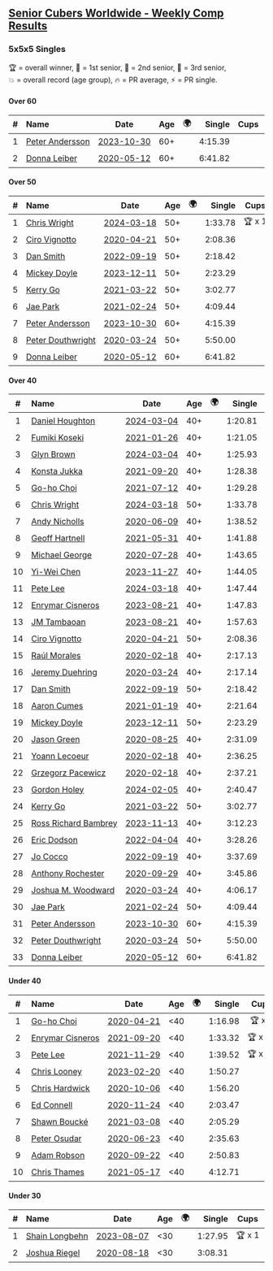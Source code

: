 <style>table {white-space: nowrap;}</style>
<link rel="stylesheet" type="text/css" href="/scw-comp/css/flags.css" />

## [Senior Cubers Worldwide - Weekly Comp Results](/scw-comp/results/)
### 5x5x5 Singles

<span style="white-space: nowrap;">🏆 = overall winner</span>, <span style="white-space: nowrap;">🥇 = 1st senior</span>, <span style="white-space: nowrap;">🥈 = 2nd senior</span>, <span style="white-space: nowrap;">🥉 = 3rd senior</span>, <span style="white-space: nowrap;">💥 = overall record (age group)</span>, <span style="white-space: nowrap;">🔥 = PR average</span>, <span style="white-space: nowrap;">⚡ = PR single</span>.

#### Over 60

| # | Name | Date | Age | 🌍 | Single | Cups | Medals | Achievements | Video |
| :--: | :-- | :--: | :--: | :--: | --: | :--: | :-- | :-- | :-- |
| 1 | [Peter Andersson](../../persons/peter_andersson/555.md) | [2023-10-30](../../results/2023-10-30/555.md) | 60+ | <i class="flag flag-SE" /> | 4:15.39 |  |  | 💥 x 2, 🔥 x 2, ⚡ x 2 | [Desktop](https://www.facebook.com/events/366558396032988/permalink/370587502296744) / [Mobile](https://m.facebook.com/events/366558396032988?view=permalink&id=370587502296744) |
| 2 | [Donna Leiber](../../persons/donna_leiber/555.md) | [2020-05-12](../../results/2020-05-12/555.md) | 60+ | <i class="flag flag-US" /> | 6:41.82 |  |  | 💥 x 1, ⚡ x 1 | [Desktop](https://www.facebook.com/events/276138643524223/permalink/278589523279135) / [Mobile](https://m.facebook.com/events/276138643524223?view=permalink&id=278589523279135) |

#### Over 50

| # | Name | Date | Age | 🌍 | Single | Cups | Medals | Achievements | Video |
| :--: | :-- | :--: | :--: | :--: | --: | :--: | :-- | :-- | :-- |
| 1 | [Chris Wright](../../persons/chris_wright/555.md) | [2024-03-18](../../results/2024-03-18/555.md) | 50+ | <i class="flag flag-GB" /> | 1:33.78 | 🏆 x 1 | 🥇 x 2, 🥈 x 5, 🥉 x 1 | 💥 x 6, 🔥 x 3, ⚡ x 6 | [Desktop](https://www.facebook.com/events/386186517521787/permalink/387656757374763) / [Mobile](https://m.facebook.com/events/386186517521787?view=permalink&id=387656757374763) |
| 2 | [Ciro Vignotto](../../persons/ciro_vignotto/555.md) | [2020-04-21](../../results/2020-04-21/555.md) | 50+ | <i class="flag flag-IT" /> | 2:08.36 |  | 🥈 x 1, 🥉 x 2 | 🔥 x 2, ⚡ x 3 | [Desktop](https://www.facebook.com/ciro.vignotto/videos/10221784538578284) / [Mobile](https://m.facebook.com/ciro.vignotto/videos/10221784538578284) |
| 3 | [Dan Smith](../../persons/dan_smith/555.md) | [2022-09-19](../../results/2022-09-19/555.md) | 50+ | <i class="flag flag-US" /> | 2:18.42 |  | 🥇 x 5, 🥈 x 21, 🥉 x 32 | 💥 x 1, 🔥 x 3, ⚡ x 3 | [Desktop](https://www.facebook.com/events/450657513693488/permalink/455553443203895) / [Mobile](https://m.facebook.com/events/450657513693488?view=permalink&id=455553443203895) |
| 4 | [Mickey Doyle](../../persons/mickey_doyle/555.md) | [2023-12-11](../../results/2023-12-11/555.md) | 50+ | <i class="flag flag-US" /> | 2:23.29 |  | 🥈 x 4, 🥉 x 13 | 🔥 x 13, ⚡ x 13 | [Desktop](https://www.facebook.com/events/101679999707522/permalink/106150995927089) / [Mobile](https://m.facebook.com/events/101679999707522?view=permalink&id=106150995927089) |
| 5 | [Kerry Go](../../persons/kerry_go/555.md) | [2021-03-22](../../results/2021-03-22/555.md) | 50+ | <i class="flag flag-US" /> | 3:02.77 |  | 🥉 x 1 | 🔥 x 2, ⚡ x 2 | [Desktop](https://www.facebook.com/events/2537500386546221/permalink/2547142182248708) / [Mobile](https://m.facebook.com/events/2537500386546221?view=permalink&id=2547142182248708) |
| 6 | [Jae Park](../../persons/jae_park/555.md) | [2021-02-24](../../results/2021-02-24/555.md) | 50+ | <i class="flag flag-US" /> | 4:09.44 |  | 🥉 x 4 | 🔥 x 3, ⚡ x 7 | [Desktop](https://www.facebook.com/events/256148192722702/permalink/258882652449256) / [Mobile](https://m.facebook.com/events/256148192722702?view=permalink&id=258882652449256) |
| 7 | [Peter Andersson](../../persons/peter_andersson/555.md) | [2023-10-30](../../results/2023-10-30/555.md) | 60+ | <i class="flag flag-SE" /> | 4:15.39 |  |  | 💥 x 2, 🔥 x 2, ⚡ x 2 | [Desktop](https://www.facebook.com/events/366558396032988/permalink/370587502296744) / [Mobile](https://m.facebook.com/events/366558396032988?view=permalink&id=370587502296744) |
| 8 | [Peter Douthwright](../../persons/peter_douthwright/555.md) | [2020-03-24](../../results/2020-03-24/555.md) | 50+ | <i class="flag flag-CA" /> | 5:50.00 |  |  | ⚡ x 1 | [Desktop](https://www.facebook.com/events/5078365835514885/permalink/5098666160151519) / [Mobile](https://m.facebook.com/events/5078365835514885?view=permalink&id=5098666160151519) |
| 9 | [Donna Leiber](../../persons/donna_leiber/555.md) | [2020-05-12](../../results/2020-05-12/555.md) | 60+ | <i class="flag flag-US" /> | 6:41.82 |  |  | 💥 x 1, ⚡ x 1 | [Desktop](https://www.facebook.com/events/276138643524223/permalink/278589523279135) / [Mobile](https://m.facebook.com/events/276138643524223?view=permalink&id=278589523279135) |

#### Over 40

| # | Name | Date | Age | 🌍 | Single | Cups | Medals | Achievements | Video |
| :--: | :-- | :--: | :--: | :--: | --: | :--: | :-- | :-- | :-- |
| 1 | [Daniel Houghton](../../persons/daniel_houghton/555.md) | [2024-03-04](../../results/2024-03-04/555.md) | 40+ | <i class="flag flag-CH" /> | 1:20.81 | 🏆 x 39 | 🥇 x 41, 🥈 x 3 | 💥 x 1, 🔥 x 9, ⚡ x 6 | [Desktop](https://www.facebook.com/events/937364477878870/permalink/948576103424374) / [Mobile](https://m.facebook.com/events/937364477878870?view=permalink&id=948576103424374) |
| 2 | [Fumiki Koseki](../../persons/fumiki_koseki/555.md) | [2021-01-26](../../results/2021-01-26/555.md) | 40+ | <i class="flag flag-JP" /> | 1:21.05 | 🏆 x 24 | 🥇 x 24 | 💥 x 7, 🔥 x 6, ⚡ x 4 | [Desktop](https://www.facebook.com/events/886756952081472/permalink/890724758351358) / [Mobile](https://m.facebook.com/events/886756952081472?view=permalink&id=890724758351358) |
| 3 | [Glyn Brown](../../persons/glyn_brown/555.md) | [2024-03-04](../../results/2024-03-04/555.md) | 40+ | <i class="flag flag-GB" /> | 1:25.93 | 🏆 x 1 | 🥇 x 2, 🥈 x 13, 🥉 x 4 | 🔥 x 7, ⚡ x 6 | [Desktop](https://www.facebook.com/events/3564311457163699/permalink/3566790463582465) / [Mobile](https://m.facebook.com/events/3564311457163699?view=permalink&id=3566790463582465) |
| 4 | [Konsta Jukka](../../persons/konsta_jukka/555.md) | [2021-09-20](../../results/2021-09-20/555.md) | 40+ | <i class="flag flag-FI" /> | 1:28.38 | 🏆 x 5 | 🥇 x 7, 🥈 x 9 | 🔥 x 6, ⚡ x 4 | [Desktop](https://www.facebook.com/events/4223726381008841/permalink/4267613246620154) / [Mobile](https://m.facebook.com/events/4223726381008841?view=permalink&id=4267613246620154) |
| 5 | [Go-ho Choi](../../persons/go_ho_choi/555.md) | [2021-07-12](../../results/2021-07-12/555.md) | 40+ | <i class="flag flag-KR" /> | 1:29.28 | 🏆 x 6 | 🥇 x 1 | 💥 x 3, 🔥 x 2, ⚡ x 4 | [Desktop](https://www.facebook.com/events/3019269651530977/permalink/3043705852420690) / [Mobile](https://m.facebook.com/events/3019269651530977?view=permalink&id=3043705852420690) |
| 6 | [Chris Wright](../../persons/chris_wright/555.md) | [2024-03-18](../../results/2024-03-18/555.md) | 50+ | <i class="flag flag-GB" /> | 1:33.78 | 🏆 x 1 | 🥇 x 2, 🥈 x 5, 🥉 x 1 | 💥 x 6, 🔥 x 3, ⚡ x 6 | [Desktop](https://www.facebook.com/events/386186517521787/permalink/387656757374763) / [Mobile](https://m.facebook.com/events/386186517521787?view=permalink&id=387656757374763) |
| 7 | [Andy Nicholls](../../persons/andy_nicholls/555.md) | [2020-06-09](../../results/2020-06-09/555.md) | 40+ | <i class="flag flag-GB" /> | 1:38.52 | 🏆 x 12 | 🥇 x 14, 🥈 x 2 | 💥 x 3, 🔥 x 2, ⚡ x 3 | [Desktop](https://www.facebook.com/events/1130228284009045/permalink/1131119780586562) / [Mobile](https://m.facebook.com/events/1130228284009045?view=permalink&id=1131119780586562) |
| 8 | [Geoff Hartnell](../../persons/geoff_hartnell/555.md) | [2021-05-31](../../results/2021-05-31/555.md) | 40+ | <i class="flag flag-GB" /> | 1:41.88 | 🏆 x 2 | 🥇 x 17, 🥈 x 30, 🥉 x 7 | 🔥 x 7, ⚡ x 5 | [Desktop](https://www.facebook.com/events/1677723082618127/permalink/1682425648814537) / [Mobile](https://m.facebook.com/events/1677723082618127?view=permalink&id=1682425648814537) |
| 9 | [Michael George](../../persons/michael_george/555.md) | [2020-07-28](../../results/2020-07-28/555.md) | 40+ | <i class="flag flag-GB" /> | 1:43.65 | 🏆 x 1 | 🥇 x 2, 🥈 x 4, 🥉 x 9 | 🔥 x 5, ⚡ x 5 | [Desktop](https://www.facebook.com/michael.george.545/videos/10214080539327846) / [Mobile](https://m.facebook.com/michael.george.545/videos/10214080539327846) |
| 10 | [Yi-Wei Chen](../../persons/yi_wei_chen/555.md) | [2023-11-27](../../results/2023-11-27/555.md) | 40+ | <i class="flag flag-TW" /> | 1:44.05 | 🏆 x 2 | 🥇 x 4, 🥈 x 19, 🥉 x 14 | 🔥 x 21, ⚡ x 20 | [Desktop](https://www.facebook.com/events/305565215720258/permalink/311940291749417) / [Mobile](https://m.facebook.com/events/305565215720258?view=permalink&id=311940291749417) |
| 11 | [Pete Lee](../../persons/pete_lee/555.md) | [2024-03-18](../../results/2024-03-18/555.md) | 40+ | <i class="flag flag-GB" /> | 1:47.44 | 🏆 x 12 | 🥉 x 1 | 🔥 x 18, ⚡ x 12 | [Desktop](https://www.facebook.com/events/386186517521787/permalink/394152530058519) / [Mobile](https://m.facebook.com/events/386186517521787?view=permalink&id=394152530058519) |
| 12 | [Enrymar Cisneros](../../persons/enrymar_cisneros/555.md) | [2023-08-21](../../results/2023-08-21/555.md) | 40+ | <i class="flag flag-VE" /> | 1:47.83 | 🏆 x 21 | 🥈 x 1 | 🔥 x 9, ⚡ x 9 | [Desktop](https://www.facebook.com/events/605466225085334/permalink/608408684791088) / [Mobile](https://m.facebook.com/events/605466225085334?view=permalink&id=608408684791088) |
| 13 | [JM Tambaoan](../../persons/jm_tambaoan/555.md) | [2023-08-21](../../results/2023-08-21/555.md) | 40+ | <i class="flag flag-PH" /> | 1:57.63 | 🏆 x 2 | 🥇 x 6, 🥈 x 9, 🥉 x 12 | 🔥 x 12, ⚡ x 10 | [Desktop](https://www.facebook.com/events/605466225085334/permalink/612179904413966) / [Mobile](https://m.facebook.com/events/605466225085334?view=permalink&id=612179904413966) |
| 14 | [Ciro Vignotto](../../persons/ciro_vignotto/555.md) | [2020-04-21](../../results/2020-04-21/555.md) | 50+ | <i class="flag flag-IT" /> | 2:08.36 |  | 🥈 x 1, 🥉 x 2 | 🔥 x 2, ⚡ x 3 | [Desktop](https://www.facebook.com/ciro.vignotto/videos/10221784538578284) / [Mobile](https://m.facebook.com/ciro.vignotto/videos/10221784538578284) |
| 15 | [Raúl Morales](../../persons/raul_morales/555.md) | [2020-02-18](../../results/2020-02-18/555.md) | 40+ | <i class="flag flag-ES" /> | 2:17.13 |  |  | 🔥 x 1, ⚡ x 1 | |
| 16 | [Jeremy Duehring](../../persons/jeremy_duehring/555.md) | [2020-03-24](../../results/2020-03-24/555.md) | 40+ | <i class="flag flag-US" /> | 2:17.14 |  |  | 🔥 x 1, ⚡ x 1 | [Desktop](https://www.facebook.com/events/5078365835514885/permalink/5082560948428707) / [Mobile](https://m.facebook.com/events/5078365835514885?view=permalink&id=5082560948428707) |
| 17 | [Dan Smith](../../persons/dan_smith/555.md) | [2022-09-19](../../results/2022-09-19/555.md) | 50+ | <i class="flag flag-US" /> | 2:18.42 |  | 🥇 x 5, 🥈 x 21, 🥉 x 32 | 💥 x 1, 🔥 x 3, ⚡ x 3 | [Desktop](https://www.facebook.com/events/450657513693488/permalink/455553443203895) / [Mobile](https://m.facebook.com/events/450657513693488?view=permalink&id=455553443203895) |
| 18 | [Aaron Cumes](../../persons/aaron_cumes/555.md) | [2021-01-19](../../results/2021-01-19/555.md) | 40+ | <i class="flag flag-GB" /> | 2:21.64 |  | 🥉 x 3 | 🔥 x 4, ⚡ x 3 | [Desktop](https://www.facebook.com/events/801984480354340/permalink/804512616768193) / [Mobile](https://m.facebook.com/events/801984480354340?view=permalink&id=804512616768193) |
| 19 | [Mickey Doyle](../../persons/mickey_doyle/555.md) | [2023-12-11](../../results/2023-12-11/555.md) | 50+ | <i class="flag flag-US" /> | 2:23.29 |  | 🥈 x 4, 🥉 x 13 | 🔥 x 13, ⚡ x 13 | [Desktop](https://www.facebook.com/events/101679999707522/permalink/106150995927089) / [Mobile](https://m.facebook.com/events/101679999707522?view=permalink&id=106150995927089) |
| 20 | [Jason Green](../../persons/jason_green/555.md) | [2020-08-25](../../results/2020-08-25/555.md) | 40+ | <i class="flag flag-US" /> | 2:31.09 |  | 🥈 x 1 | 🔥 x 2, ⚡ x 2 | [Desktop](https://www.facebook.com/jasongreenbowler/videos/10163944661080425) / [Mobile](https://m.facebook.com/jasongreenbowler/videos/10163944661080425) |
| 21 | [Yoann Lecoeur](../../persons/yoann_lecoeur/555.md) | [2020-02-18](../../results/2020-02-18/555.md) | 40+ | <i class="flag flag-FR" /> | 2:36.25 |  |  | 🔥 x 1, ⚡ x 1 | [Desktop](https://www.facebook.com/events/538921670053895/permalink/541223923157003) / [Mobile](https://m.facebook.com/events/538921670053895?view=permalink&id=541223923157003) |
| 22 | [Grzegorz Pacewicz](../../persons/grzegorz_pacewicz/555.md) | [2020-02-18](../../results/2020-02-18/555.md) | 40+ | <i class="flag flag-PL" /> | 2:37.21 |  |  | 🔥 x 1, ⚡ x 1 | |
| 23 | [Gordon Holey](../../persons/gordon_holey/555.md) | [2024-02-05](../../results/2024-02-05/555.md) | 40+ | <i class="flag flag-US" /> | 2:40.47 |  |  | 🔥 x 4, ⚡ x 4 | [Desktop](https://www.facebook.com/766997877/videos/945672719800248) / [Mobile](https://m.facebook.com/766997877/videos/945672719800248) |
| 24 | [Kerry Go](../../persons/kerry_go/555.md) | [2021-03-22](../../results/2021-03-22/555.md) | 50+ | <i class="flag flag-US" /> | 3:02.77 |  | 🥉 x 1 | 🔥 x 2, ⚡ x 2 | [Desktop](https://www.facebook.com/events/2537500386546221/permalink/2547142182248708) / [Mobile](https://m.facebook.com/events/2537500386546221?view=permalink&id=2547142182248708) |
| 25 | [Ross Richard Bambrey](../../persons/ross_richard_bambrey/555.md) | [2023-11-13](../../results/2023-11-13/555.md) | 40+ | <i class="flag flag-GB" /> | 3:12.23 |  |  | 🔥 x 2, ⚡ x 2 | [Desktop](https://www.facebook.com/536706331/videos/231044443206337) / [Mobile](https://m.facebook.com/536706331/videos/231044443206337) |
| 26 | [Eric Dodson](../../persons/eric_dodson/555.md) | [2022-04-04](../../results/2022-04-04/555.md) | 40+ | <i class="flag flag-US" /> | 3:28.26 |  | 🥉 x 2 | 🔥 x 2, ⚡ x 1 | [Desktop](https://www.facebook.com/events/405703218032158/permalink/413543003914846) / [Mobile](https://m.facebook.com/events/405703218032158?view=permalink&id=413543003914846) |
| 27 | [Jo Cocco](../../persons/jo_cocco/555.md) | [2022-09-19](../../results/2022-09-19/555.md) | 40+ | <i class="flag flag-GB" /> | 3:37.69 |  | 🥉 x 1 | 🔥 x 2, ⚡ x 3 | [Desktop](https://www.facebook.com/JoCocco/videos/398485692303785) / [Mobile](https://m.facebook.com/JoCocco/videos/398485692303785) |
| 28 | [Anthony Rochester](../../persons/anthony_rochester/555.md) | [2020-09-29](../../results/2020-09-29/555.md) | 40+ | <i class="flag flag-AU" /> | 3:45.86 |  |  | 🔥 x 1, ⚡ x 1 | [Desktop](https://www.facebook.com/events/427181104911253/permalink/430348604594503) / [Mobile](https://m.facebook.com/events/427181104911253?view=permalink&id=430348604594503) |
| 29 | [Joshua M. Woodward](../../persons/joshua_m_woodward/555.md) | [2020-03-24](../../results/2020-03-24/555.md) | 40+ | <i class="flag flag-US" /> | 4:06.17 |  |  | 🔥 x 1, ⚡ x 1 | [Desktop](https://www.facebook.com/events/5078365835514885/permalink/5101597413191727) / [Mobile](https://m.facebook.com/events/5078365835514885?view=permalink&id=5101597413191727) |
| 30 | [Jae Park](../../persons/jae_park/555.md) | [2021-02-24](../../results/2021-02-24/555.md) | 50+ | <i class="flag flag-US" /> | 4:09.44 |  | 🥉 x 4 | 🔥 x 3, ⚡ x 7 | [Desktop](https://www.facebook.com/events/256148192722702/permalink/258882652449256) / [Mobile](https://m.facebook.com/events/256148192722702?view=permalink&id=258882652449256) |
| 31 | [Peter Andersson](../../persons/peter_andersson/555.md) | [2023-10-30](../../results/2023-10-30/555.md) | 60+ | <i class="flag flag-SE" /> | 4:15.39 |  |  | 💥 x 2, 🔥 x 2, ⚡ x 2 | [Desktop](https://www.facebook.com/events/366558396032988/permalink/370587502296744) / [Mobile](https://m.facebook.com/events/366558396032988?view=permalink&id=370587502296744) |
| 32 | [Peter Douthwright](../../persons/peter_douthwright/555.md) | [2020-03-24](../../results/2020-03-24/555.md) | 50+ | <i class="flag flag-CA" /> | 5:50.00 |  |  | ⚡ x 1 | [Desktop](https://www.facebook.com/events/5078365835514885/permalink/5098666160151519) / [Mobile](https://m.facebook.com/events/5078365835514885?view=permalink&id=5098666160151519) |
| 33 | [Donna Leiber](../../persons/donna_leiber/555.md) | [2020-05-12](../../results/2020-05-12/555.md) | 60+ | <i class="flag flag-US" /> | 6:41.82 |  |  | 💥 x 1, ⚡ x 1 | [Desktop](https://www.facebook.com/events/276138643524223/permalink/278589523279135) / [Mobile](https://m.facebook.com/events/276138643524223?view=permalink&id=278589523279135) |

#### Under 40

| # | Name | Date | Age | 🌍 | Single | Cups | Medals | Achievements | Video |
| :--: | :-- | :--: | :--: | :--: | --: | :--: | :-- | :-- | :-- |
| 1 | [Go-ho Choi](../../persons/go_ho_choi/555.md) | [2020-04-21](../../results/2020-04-21/555.md) | <40 | <i class="flag flag-KR" /> | 1:16.98 | 🏆 x 6 | 🥇 x 1 | 💥 x 3, 🔥 x 2, ⚡ x 4 | [Desktop](https://www.facebook.com/events/538096063773916/permalink/542383880011801) / [Mobile](https://m.facebook.com/events/538096063773916?view=permalink&id=542383880011801) |
| 2 | [Enrymar Cisneros](../../persons/enrymar_cisneros/555.md) | [2021-09-20](../../results/2021-09-20/555.md) | <40 | <i class="flag flag-VE" /> | 1:33.32 | 🏆 x 21 | 🥈 x 1 | 🔥 x 9, ⚡ x 9 | [Desktop](https://www.facebook.com/events/4223726381008841/permalink/4268740933174052) / [Mobile](https://m.facebook.com/events/4223726381008841?view=permalink&id=4268740933174052) |
| 3 | [Pete Lee](../../persons/pete_lee/555.md) | [2021-11-29](../../results/2021-11-29/555.md) | <40 | <i class="flag flag-GB" /> | 1:39.52 | 🏆 x 12 | 🥉 x 1 | 🔥 x 18, ⚡ x 12 | [Desktop](https://www.facebook.com/events/293852429335502/permalink/297867055600706) / [Mobile](https://m.facebook.com/events/293852429335502?view=permalink&id=297867055600706) |
| 4 | [Chris Looney](../../persons/chris_looney/555.md) | [2023-02-20](../../results/2023-02-20/555.md) | <40 | <i class="flag flag-US" /> | 1:50.27 |  |  | 🔥 x 6, ⚡ x 7 | [Desktop](https://www.facebook.com/chris.looney/videos/1255430081748017) / [Mobile](https://m.facebook.com/chris.looney/videos/1255430081748017) |
| 5 | [Chris Hardwick](../../persons/chris_hardwick/555.md) | [2020-10-06](../../results/2020-10-06/555.md) | <40 | <i class="flag flag-US" /> | 1:56.20 |  |  | 🔥 x 2, ⚡ x 3 | [Desktop](https://www.facebook.com/events/2766581680255939/permalink/2771755536405220) / [Mobile](https://m.facebook.com/events/2766581680255939?view=permalink&id=2771755536405220) |
| 6 | [Ed Connell](../../persons/ed_connell/555.md) | [2020-11-24](../../results/2020-11-24/555.md) | <40 | <i class="flag flag-IE" /> | 2:03.47 |  |  | 🔥 x 5, ⚡ x 6 | [Desktop](https://www.facebook.com/events/383885642947563/permalink/388119865857474) / [Mobile](https://m.facebook.com/events/383885642947563?view=permalink&id=388119865857474) |
| 7 | [Shawn Boucké](../../persons/shawn_boucke/555.md) | [2021-03-08](../../results/2021-03-08/555.md) | <40 | <i class="flag flag-US" /> | 2:05.29 |  |  | 🔥 x 1, ⚡ x 1 | [Desktop](https://www.facebook.com/events/161142189072151/permalink/163133008873069) / [Mobile](https://m.facebook.com/events/161142189072151?view=permalink&id=163133008873069) |
| 8 | [Peter Osudar](../../persons/peter_osudar/555.md) | [2020-06-23](../../results/2020-06-23/555.md) | <40 | <i class="flag flag-CA" /> | 2:35.63 |  |  | 🔥 x 1, ⚡ x 1 | [Desktop](https://www.facebook.com/events/268636114456043/permalink/276010010385320) / [Mobile](https://m.facebook.com/events/268636114456043?view=permalink&id=276010010385320) |
| 9 | [Adam Robson](../../persons/adam_robson/555.md) | [2020-09-22](../../results/2020-09-22/555.md) | <40 | <i class="flag flag-GB" /> | 2:50.83 |  |  | 🔥 x 2, ⚡ x 3 | [Desktop](https://www.facebook.com/100005428097972/videos/1476586795865576) / [Mobile](https://m.facebook.com/100005428097972/videos/1476586795865576) |
| 10 | [Chris Thames](../../persons/chris_thames/555.md) | [2021-05-17](../../results/2021-05-17/555.md) | <40 | <i class="flag flag-US" /> | 4:12.71 |  |  | ⚡ x 5 | [Desktop](https://www.facebook.com/events/373354890741855/permalink/377202487023762) / [Mobile](https://m.facebook.com/events/373354890741855?view=permalink&id=377202487023762) |

#### Under 30

| # | Name | Date | Age | 🌍 | Single | Cups | Medals | Achievements | Video |
| :--: | :-- | :--: | :--: | :--: | --: | :--: | :-- | :-- | :-- |
| 1 | [Shain Longbehn](../../persons/shain_longbehn/555.md) | [2023-08-07](../../results/2023-08-07/555.md) | <30 | <i class="flag flag-US" /> | 1:27.95 | 🏆 x 1 |  | 🔥 x 1, ⚡ x 1 | [Desktop](https://www.facebook.com/100053353548923/videos/107930859068927) / [Mobile](https://m.facebook.com/100053353548923/videos/107930859068927) |
| 2 | [Joshua Riegel](../../persons/joshua_riegel/555.md) | [2020-08-18](../../results/2020-08-18/555.md) | <30 | <i class="flag flag-US" /> | 3:08.31 |  |  | 🔥 x 3, ⚡ x 3 | [Desktop](https://www.facebook.com/events/3231806576868309/permalink/3239487379433562) / [Mobile](https://m.facebook.com/events/3231806576868309?view=permalink&id=3239487379433562) |


<!-- Global site tag (gtag.js) - Google Analytics -->
<script async src="https://www.googletagmanager.com/gtag/js?id=UA-86348435-3"></script>
<script>window.dataLayer = window.dataLayer || []; function gtag() {dataLayer.push(arguments);} gtag('js', new Date()); gtag('config', 'UA-86348435-3');</script>
